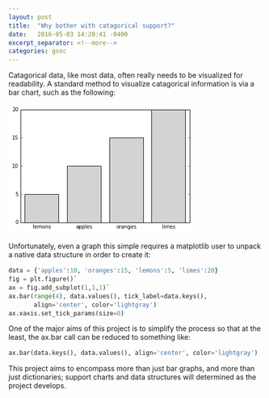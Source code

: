 ```yaml
---
layout: post
title:  "Why bother with catagorical support?"
date:   2016-05-03 14:20:41 -0400
excerpt_separator: <!--more-->
categories: gsoc
---
```


Catagorical data, like most data, often really needs to be visualized for readability. 
A standard method to visualize catagorical information is via a bar chart, such as the following:

<img style="text-align: center;" src="/assets/figs/bar.png">

<!--more-->
Unfortunately, even a graph this simple requires  a matplotlib user to unpack a native data structure in order to create it:

```python
data = {'apples':10, 'oranges':15, 'lemons':5, 'limes':20}
fig = plt.figure()`
ax = fig.add_subplot(1,1,1)`
ax.bar(range(4), data.values(), tick_label=data.keys(),
       align='center', color='lightgray')
ax.xaxis.set_tick_params(size=0)
```

One of the major aims of this project is to simplify the process so that at the least, the ax.bar call can be reduced to something like: 

```python
ax.bar(data.keys(), data.values(), align='center', color='lightgray')
```

This project aims to encompass more than just bar graphs, and more than just dictionaries; support charts and data structures will determined as the project develops.
